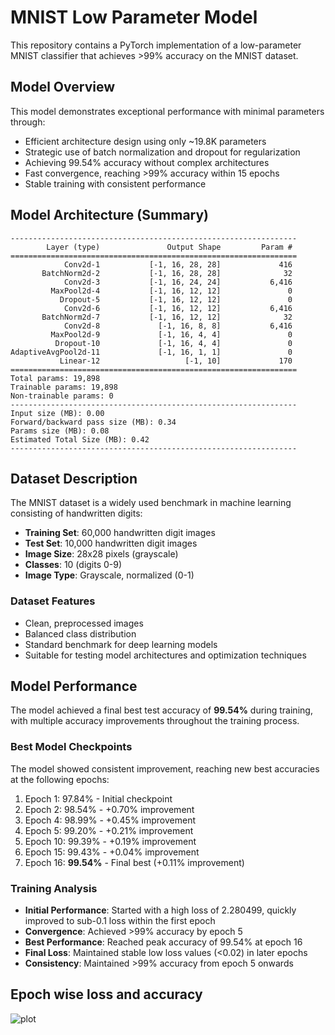 # MNIST Low Parameter Model

This repository contains a PyTorch implementation of a low-parameter MNIST classifier that achieves >99% accuracy on the MNIST dataset.

## Model Overview

This model demonstrates exceptional performance with minimal parameters through:
- Efficient architecture design using only ~19.8K parameters
- Strategic use of batch normalization and dropout for regularization
- Achieving 99.54% accuracy without complex architectures
- Fast convergence, reaching >99% accuracy within 15 epochs
- Stable training with consistent performance

## Model Architecture (Summary)

```
----------------------------------------------------------------
        Layer (type)               Output Shape         Param #
================================================================
            Conv2d-1           [-1, 16, 28, 28]             416
       BatchNorm2d-2           [-1, 16, 28, 28]              32
            Conv2d-3           [-1, 16, 24, 24]           6,416
         MaxPool2d-4           [-1, 16, 12, 12]               0
           Dropout-5           [-1, 16, 12, 12]               0
            Conv2d-6           [-1, 16, 12, 12]           6,416
       BatchNorm2d-7           [-1, 16, 12, 12]              32
            Conv2d-8             [-1, 16, 8, 8]           6,416
         MaxPool2d-9             [-1, 16, 4, 4]               0
          Dropout-10             [-1, 16, 4, 4]               0
AdaptiveAvgPool2d-11             [-1, 16, 1, 1]               0
           Linear-12                   [-1, 10]             170
================================================================
Total params: 19,898
Trainable params: 19,898
Non-trainable params: 0
----------------------------------------------------------------
Input size (MB): 0.00
Forward/backward pass size (MB): 0.34
Params size (MB): 0.08
Estimated Total Size (MB): 0.42
----------------------------------------------------------------
```

## Dataset Description

The MNIST dataset is a widely used benchmark in machine learning consisting of handwritten digits:
- **Training Set**: 60,000 handwritten digit images
- **Test Set**: 10,000 handwritten digit images
- **Image Size**: 28x28 pixels (grayscale)
- **Classes**: 10 (digits 0-9)
- **Image Type**: Grayscale, normalized (0-1)

### Dataset Features
- Clean, preprocessed images
- Balanced class distribution
- Standard benchmark for deep learning models
- Suitable for testing model architectures and optimization techniques

## Model Performance

The model achieved a final best test accuracy of **99.54%** during training, with multiple accuracy improvements throughout the training process.

### Best Model Checkpoints

The model showed consistent improvement, reaching new best accuracies at the following epochs:
1. Epoch 1: 97.84% - Initial checkpoint
2. Epoch 2: 98.54% - +0.70% improvement
3. Epoch 4: 98.99% - +0.45% improvement
4. Epoch 5: 99.20% - +0.21% improvement
5. Epoch 10: 99.39% - +0.19% improvement
6. Epoch 15: 99.43% - +0.04% improvement
7. Epoch 16: **99.54%** - Final best (+0.11% improvement)

### Training Analysis

- **Initial Performance**: Started with a high loss of 2.280499, quickly improved to sub-0.1 loss within the first epoch
- **Convergence**: Achieved >99% accuracy by epoch 5
- **Best Performance**: Reached peak accuracy of 99.54% at epoch 16
- **Final Loss**: Maintained stable low loss values (<0.02) in later epochs
- **Consistency**: Maintained >99% accuracy from epoch 5 onwards

### 

## Epoch wise loss and accuracy

![plot]([http://url/to/img.png](https://github.com/pradeep6kumar/mnist_994/blob/aoc/training_metrics.png))
